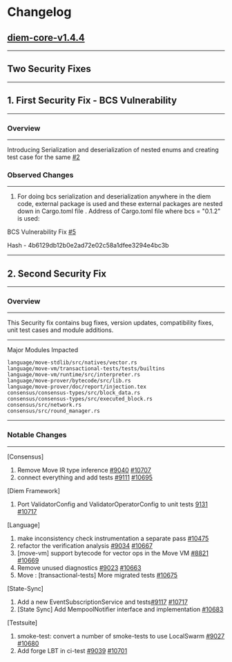 # Changelog

## [diem-core-v1.4.4](https://github.com/diem/diem/tree/release-1.4.4)
-----


## Two Security Fixes
-----
## 1. First Security Fix - BCS Vulnerability 
---
### Overview
---
Introducing Serialization and deserialization of nested enums and creating test case for the same [#2](https://github.com/zefchain/bcs/pull/2)


### Observed Changes

---

1. For doing bcs serialization and deserialization anywhere in the diem code, external package is used and these external packages are nested down in Cargo.toml file .
   Address of Cargo.toml file where bcs = "0.1.2" is used:

BCS Vulnerability Fix [#5](https://github.com/diem/bcs/pull/5)

Hash - 4b6129db12b0e2ad72e02c58a1dfee3294e4bc3b

-----
## 2. Second Security Fix 
---

### Overview 

---

This Security fix contains bug fixes, version updates, compatibility fixes, unit test cases and module additions.

---

Major Modules Impacted 

```
language/move-stdlib/src/natives/vector.rs
language/move-vm/transactional-tests/tests/builtins
language/move-vm/runtime/src/interpreter.rs
language/move-prover/bytecode/src/lib.rs
language/move-prover/doc/report/injection.tex
consensus/consensus-types/src/block_data.rs
consensus/consensus-types/src/executed_block.rs
consensus/src/network.rs
consensus/src/round_manager.rs

```
---
### Notable Changes
---
[Consensus]
1. Remove Move IR type inference [#9040](https://github.com/diem/diem/pull/9040) [#10707](https://github.com/diem/diem/pull/10717)
2. connect everything and add tests [#9111](https://github.com/diem/diem/pull/9111) [#10695](https://github.com/diem/diem/pull/10695)

[Diem Framework]
1. Port ValidatorConfig and ValidatorOperatorConfig to unit tests [9131](https://github.com/diem/diem/pull/9131) [#10717](https://github.com/diem/diem/pull/10717)

[Language]
1. make inconsistency check instrumentation a separate pass [#10475](https://github.com/diem/diem/pull/10475)
2. refactor the verification analysis [#9034](https://github.com/diem/diem/pull/10667) [#10667](https://github.com/diem/diem/pull/10667)
3. [move-vm] support bytecode for vector ops in the Move VM [#8821](https://github.com/diem/diem/pull/10669/files) [#10669](https://github.com/diem/diem/pull/10669)
4. Remove unused diagnostics [#9023](https://github.com/diem/diem/pull/10663/files) [#10663](https://github.com/diem/diem/pull/10663)
5. Move : [transactional-tests] More migrated tests [#10675](https://github.com/diem/diem/pull/10675)

[State-Sync]
1. Add a new EventSubscriptionService and tests[#9117](https://github.com/diem/diem/pull/9117) [#10717](https://github.com/diem/diem/pull/10717)
2. [State Sync] Add MempoolNotifier interface and implementation [#10683](https://github.com/diem/diem/pull/10683)

[Testsuite]
1. smoke-test: convert a number of smoke-tests to use LocalSwarm [#9027](https://github.com/diem/diem/pull/9027) [#10680](https://github.com/diem/diem/pull/10680)
2. Add forge LBT in ci-test [#9039](https://github.com/diem/diem/pull/9039) [#10701](https://github.com/diem/diem/pull/10701)